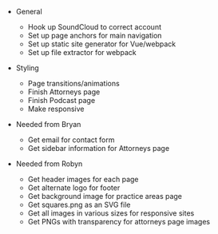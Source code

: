 - General
    - Hook up SoundCloud to correct account
    - Set up page anchors for main navigation
    - Set up static site generator for Vue/webpack
    - Set up file extractor for webpack

- Styling
    - Page transitions/animations
    - Finish Attorneys page
    - Finish Podcast page
    - Make responsive

- Needed from Bryan
    - Get email for contact form
    - Get sidebar information for Attorneys page

- Needed from Robyn
    - Get header images for each page
    - Get alternate logo for footer
    - Get background image for practice areas page
    - Get squares.png as an SVG file
    - Get all images in various sizes for responsive sites
    - Get PNGs with transparency for attorneys page images
